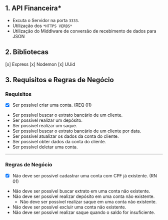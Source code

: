 ## 1. API Financeira*
  
  * Excuta o Servidor na porta `3333`.
  * Utilização dos `*HTTPS VERBS*`
  * Utilização do Middlware de conversão de recebimento de dados para JSON


## 2. Bibliotecas
  [x] Express
  [x] Nodemon
  [x] UUid

## 3. Requisitos e Regras de Negócio

### Requisitos
  - [x] Ser possível criar uma conta. (REQ 01)
  - Ser possível buscar o extrato bancário de um cliente.
  - Ser possível realizar um depósito.
  - Ser possível realizar um saque.
  - Ser possível buscar o extrato bancário de um cliente por data.
  - Ser possível atualizar os dados da conta do cliente.
  - Ser possível obter dados da conta do cliente.
  - Ser possível deletar uma conta.

---

### Regras de Negócio
  - [x] Não deve ser possível cadastrar uma conta com CPF já existente. (RN 01)
  - Não deve ser possível buscar extrato em uma conta não existente.
  - Não deve ser possível realizar depósito em uma conta não existente.
    - Não deve ser possível realizar saque em uma conta não existente.
  - Não deve ser possível excluir uma conta não existente.
  - Não deve ser possível realizar saque quando o saldo for insuficiente.
